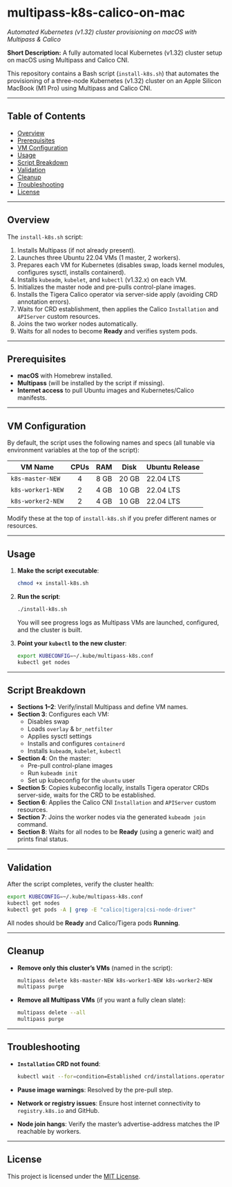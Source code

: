 # multipass-k8s-calico-on-mac

_Automated Kubernetes (v1.32) cluster provisioning on macOS with Multipass & Calico_

**Short Description:** A fully automated local Kubernetes (v1.32) cluster setup on macOS using Multipass and Calico CNI.

This repository contains a Bash script (`install-k8s.sh`) that automates the provisioning of a three-node Kubernetes (v1.32) cluster on an Apple Silicon MacBook (M1 Pro) using Multipass and Calico CNI.

---

## Table of Contents

- [Overview](#overview)  
- [Prerequisites](#prerequisites)  
- [VM Configuration](#vm-configuration)  
- [Usage](#usage)  
- [Script Breakdown](#script-breakdown)  
- [Validation](#validation)  
- [Cleanup](#cleanup)  
- [Troubleshooting](#troubleshooting)  
- [License](#license)  

---

## Overview

The `install-k8s.sh` script:

1. Installs Multipass (if not already present).  
2. Launches three Ubuntu 22.04 VMs (1 master, 2 workers).  
3. Prepares each VM for Kubernetes (disables swap, loads kernel modules, configures sysctl, installs containerd).  
4. Installs `kubeadm`, `kubelet`, and `kubectl` (v1.32.x) on each VM.  
5. Initializes the master node and pre-pulls control-plane images.  
6. Installs the Tigera Calico operator via server-side apply (avoiding CRD annotation errors).  
7. Waits for CRD establishment, then applies the Calico `Installation` and `APIServer` custom resources.  
8. Joins the two worker nodes automatically.  
9. Waits for all nodes to become **Ready** and verifies system pods.

---

## Prerequisites

- **macOS** with Homebrew installed.  
- **Multipass** (will be installed by the script if missing).  
- **Internet access** to pull Ubuntu images and Kubernetes/Calico manifests.

---

## VM Configuration

By default, the script uses the following names and specs (all tunable via environment variables at the top of the script):

| VM Name            | CPUs | RAM   | Disk  | Ubuntu Release |
|--------------------|:----:|:-----:|:-----:|:---------------|
| `k8s-master-NEW`   | 4    | 8 GB  | 20 GB | 22.04 LTS      |
| `k8s-worker1-NEW`  | 2    | 4 GB  | 10 GB | 22.04 LTS      |
| `k8s-worker2-NEW`  | 2    | 4 GB  | 10 GB | 22.04 LTS      |

Modify these at the top of `install-k8s.sh` if you prefer different names or resources.

---

## Usage

1. **Make the script executable**:

   ```bash
   chmod +x install-k8s.sh
   ```

2. **Run the script**:

   ```bash
   ./install-k8s.sh
   ```

   You will see progress logs as Multipass VMs are launched, configured, and the cluster is built.

3. **Point your `kubectl` to the new cluster**:

   ```bash
   export KUBECONFIG=~/.kube/multipass-k8s.conf
   kubectl get nodes
   ```

---

## Script Breakdown

- **Sections 1–2**: Verify/install Multipass and define VM names.  
- **Section 3**: Configures each VM:
  - Disables swap  
  - Loads `overlay` & `br_netfilter`  
  - Applies sysctl settings  
  - Installs and configures `containerd`  
  - Installs `kubeadm`, `kubelet`, `kubectl`  
- **Section 4**: On the master:
  - Pre-pull control-plane images  
  - Run `kubeadm init`  
  - Set up kubeconfig for the `ubuntu` user  
- **Section 5**: Copies kubeconfig locally, installs Tigera operator CRDs server-side, waits for the CRD to be established.  
- **Section 6**: Applies the Calico CNI `Installation` and `APIServer` custom resources.  
- **Section 7**: Joins the worker nodes via the generated `kubeadm join` command.  
- **Section 8**: Waits for all nodes to be **Ready** (using a generic wait) and prints final status.

---

## Validation

After the script completes, verify the cluster health:

```bash
export KUBECONFIG=~/.kube/multipass-k8s.conf
kubectl get nodes
kubectl get pods -A | grep -E "calico|tigera|csi-node-driver"
```

All nodes should be **Ready** and Calico/Tigera pods **Running**.

---

## Cleanup

- **Remove only this cluster’s VMs** (named in the script):

  ```bash
  multipass delete k8s-master-NEW k8s-worker1-NEW k8s-worker2-NEW
  multipass purge
  ```

- **Remove all Multipass VMs** (if you want a fully clean slate):

  ```bash
  multipass delete --all
  multipass purge
  ```

---

## Troubleshooting

- **`Installation` CRD not found**:

  ```bash
  kubectl wait --for=condition=Established crd/installations.operator.tigera.io --timeout=60s
  ```

- **Pause image warnings**: Resolved by the pre-pull step.  
- **Network or registry issues**: Ensure host internet connectivity to `registry.k8s.io` and GitHub.  
- **Node join hangs**: Verify the master’s advertise-address matches the IP reachable by workers.

---

## License

This project is licensed under the [MIT License](LICENSE).

